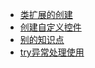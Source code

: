 * [类扩展的创建](swift2.0/怎么创建类扩展.md)
* [创建自定义控件](swift2.0/创建自定义控件.md)
* [别的知识点](swift2.0/别的知识点.md)
* [try异常处理使用](swift2.0/在swift中提供3种异常处理的方法.md)
